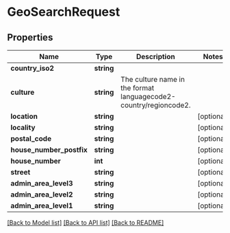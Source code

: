 # GeoSearchRequest

## Properties
Name | Type | Description | Notes
------------ | ------------- | ------------- | -------------
**country_iso2** | **string** |  | 
**culture** | **string** | The culture name in the format languagecode2-country/regioncode2. | 
**location** | **string** |  | [optional] 
**locality** | **string** |  | [optional] 
**postal_code** | **string** |  | [optional] 
**house_number_postfix** | **string** |  | [optional] 
**house_number** | **int** |  | [optional] 
**street** | **string** |  | [optional] 
**admin_area_level3** | **string** |  | [optional] 
**admin_area_level2** | **string** |  | [optional] 
**admin_area_level1** | **string** |  | [optional] 

[[Back to Model list]](../README.md#documentation-for-models) [[Back to API list]](../README.md#documentation-for-api-endpoints) [[Back to README]](../README.md)


